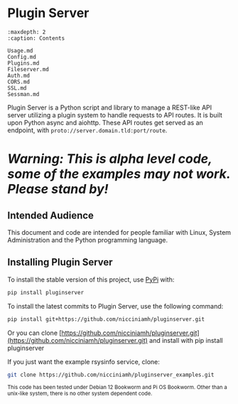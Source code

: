 # Plugin Server

```{toctree}
:maxdepth: 2
:caption: Contents

Usage.md
Config.md
Plugins.md
Fileserver.md
Auth.md
CORS.md
SSL.md
Sessman.md
```

Plugin Server is a Python script and library to manage a REST-like API server utilizing a plugin system to handle requests to API routes. It is built upon Python async and aiohttp. These API routes get served as an endpoint, with `proto://server.domain.tld:port/route`.

# *Warning: This is alpha level code, some of the examples may not work. Please stand by!*

## Intended Audience
This document and code are intended for people familiar with Linux, System Administration and the Python programming language. 

## Installing Plugin Server

To install the stable version of this project, use [PyPi](https://pypi.org/project/pluginserver/) with:

```bash
pip install pluginserver
```

To install the latest commits to Plugin Server, use the following command:

```bash
pip install git+https://github.com/nicciniamh/pluginserver.git
```

Or you can clone [https://github.com/nicciniamh/pluginserver.git](https://github.com/nicciniamh/pluginserver.git) and install with pip install pluginserver

If you just want the example rsysinfo service, clone: 

```bash
git clone https://github.com/nicciniamh/pluginserver_examples.git
```

<small>This code has been tested under Debian 12 Bookworm and Pi OS Bookworm. Other than a unix-like system, there is no other system dependent code.</small>
